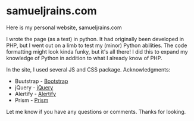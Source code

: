 samueljrains.com
=============

Here is my personal website, samueljrains.com

I wrote the page (as a test) in python.  It had originally been developed in PHP, but I went out on a limb to test my (minor) Python abilities.  The code formatting might look kinda funky, but it's all there!  I did this to expand my knowledge of Python in addition to what I already know of PHP.

In the site, I used several JS and CSS package.  Acknowledgments:
* Buutstrap - <a href="https://github.com/twbs/bootstrap">Bootstrap</a>
* jQuery - <a href="https://github.com/jquery/jquery">jQuery</a>
* Alertify - <a href="https://github.com/fabien-d/alertify.js">Alertify</a>
* Prism - <a href="https://github.com/LeaVerou/prism">Prism</a>

Let me know if you have any questions or comments.  Thanks for looking.
